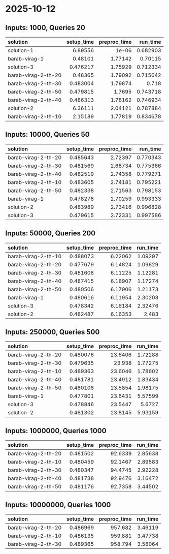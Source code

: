 # 2025-10-12

## Inputs: 1000, Queries 20

| solution            |   setup_time |   preproc_time |   run_time |
|:--------------------|-------------:|---------------:|-----------:|
| solution-1          |     6.89556  |        1e-06   |   0.682903 |
| barab-virag-1       |     0.48101  |        1.77142 |   0.70115  |
| solution-3          |     0.476217 |        1.75929 |   0.712334 |
| barab-virag-2-th-20 |     0.48365  |        1.79092 |   0.715642 |
| barab-virag-2-th-30 |     0.483004 |        1.79874 |   0.718    |
| barab-virag-2-th-50 |     0.479815 |        1.7695  |   0.743718 |
| barab-virag-2-th-40 |     0.486313 |        1.78162 |   0.746934 |
| solution-2          |     6.36111  |        2.04121 |   0.787884 |
| barab-virag-2-th-10 |     2.15189  |        1.77819 |   0.834678 |

## Inputs: 10000, Queries 50

| solution            |   setup_time |   preproc_time |   run_time |
|:--------------------|-------------:|---------------:|-----------:|
| barab-virag-2-th-20 |     0.485643 |        2.72397 |   0.770343 |
| barab-virag-2-th-30 |     0.481569 |        2.68734 |   0.775366 |
| barab-virag-2-th-40 |     0.482519 |        2.74358 |   0.779271 |
| barab-virag-2-th-10 |     0.483605 |        2.74181 |   0.795221 |
| barab-virag-2-th-50 |     0.482338 |        2.71563 |   0.798153 |
| barab-virag-1       |     0.478278 |        2.70259 |   0.993333 |
| solution-2          |     0.483989 |        2.73416 |   0.996828 |
| solution-3          |     0.479615 |        2.72331 |   0.997586 |

## Inputs: 50000, Queries 200

| solution            |   setup_time |   preproc_time |   run_time |
|:--------------------|-------------:|---------------:|-----------:|
| barab-virag-2-th-10 |     0.488073 |        6.22062 |    1.09297 |
| barab-virag-2-th-20 |     0.477679 |        6.14824 |    1.09829 |
| barab-virag-2-th-30 |     0.481608 |        6.11225 |    1.12281 |
| barab-virag-2-th-40 |     0.487415 |        6.18907 |    1.17274 |
| barab-virag-2-th-50 |     0.480506 |        6.17906 |    1.21173 |
| barab-virag-1       |     0.480616 |        6.11954 |    2.30208 |
| solution-3          |     0.478342 |        6.16184 |    2.32476 |
| solution-2          |     0.482487 |        6.16353 |    2.483   |

## Inputs: 250000, Queries 500

| solution            |   setup_time |   preproc_time |   run_time |
|:--------------------|-------------:|---------------:|-----------:|
| barab-virag-2-th-20 |     0.480076 |        23.6406 |    1.72288 |
| barab-virag-2-th-30 |     0.479635 |        23.938  |    1.77275 |
| barab-virag-2-th-10 |     0.489363 |        23.6046 |    1.78602 |
| barab-virag-2-th-40 |     0.481781 |        23.4912 |    1.83434 |
| barab-virag-2-th-50 |     0.480108 |        23.5854 |    1.98175 |
| barab-virag-1       |     0.477801 |        23.6431 |    5.57599 |
| solution-3          |     0.478846 |        23.5447 |    5.6727  |
| solution-2          |     0.481302 |        23.8145 |    5.93159 |

## Inputs: 1000000, Queries 1000

| solution            |   setup_time |   preproc_time |   run_time |
|:--------------------|-------------:|---------------:|-----------:|
| barab-virag-2-th-20 |     0.481502 |        92.6339 |    2.85638 |
| barab-virag-2-th-10 |     0.480459 |        92.1467 |    2.89583 |
| barab-virag-2-th-30 |     0.480347 |        94.4745 |    2.92228 |
| barab-virag-2-th-40 |     0.481738 |        92.9476 |    3.16472 |
| barab-virag-2-th-50 |     0.481176 |        92.7358 |    3.44502 |

## Inputs: 10000000, Queries 1000

| solution            |   setup_time |   preproc_time |   run_time |
|:--------------------|-------------:|---------------:|-----------:|
| barab-virag-2-th-20 |     0.486969 |        957.682 |    3.46119 |
| barab-virag-2-th-10 |     0.486135 |        959.881 |    3.47738 |
| barab-virag-2-th-30 |     0.489365 |        958.794 |    3.58064 |